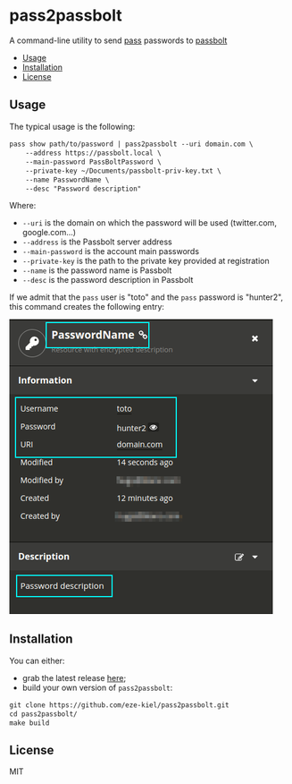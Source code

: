 # pass2passbolt

A command-line utility to send [pass](https://www.passwordstore.org/) passwords to [passbolt](https://www.passbolt.com/)

<!-- TOC depthFrom:2 depthTo:6 withLinks:1 updateOnSave:1 orderedList:0 -->

- [Usage](#usage)
- [Installation](#installation)
- [License](#license)

<!-- /TOC -->

## Usage

The typical usage is the following:

```
pass show path/to/password | pass2passbolt --uri domain.com \
	--address https://passbolt.local \
	--main-password PassBoltPassword \
	--private-key ~/Documents/passbolt-priv-key.txt \
	--name PasswordName \
	--desc "Password description"
```

Where:
* `--uri` is the domain on which the password will be used (twitter.com, google.com...)
* `--address` is the Passbolt server address
* `--main-password` is the account main passwords
* `--private-key` is the path to the private key provided at registration
* `--name` is the password name is Passbolt
* `--desc` is the password description in Passbolt

If we admit that the `pass` user is "toto" and the `pass` password is "hunter2", this command creates the following entry:

![created password](./assets/password-created.png)

## Installation

You can either:

* grab the latest release [here](https://github.com/eze-kiel/pass2passbolt/releases);
* build your own version of `pass2passbolt`:

```
git clone https://github.com/eze-kiel/pass2passbolt.git
cd pass2passbolt/
make build
```

## License

MIT
